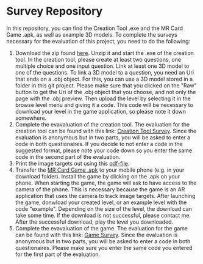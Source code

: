 # Survey Repository
In this repository, you can find the Creation Tool .exe and the MR Card Game .apk, as well as example 3D models.
To complete the surveys necessary for the evaluation of this project, you need to do the following:

1. Download the zip found [here](https://github.com/AnPerret/ExampleModelObjects/tree/main/Question%20Creator). Unzip it and start the .exe of the creation tool. In the creation tool, please create at least two questions, one multiple choice and one input question. Link at least one 3D model to one of the questions. To link a 3D model to a question, you need an Uri that ends on a .obj object. For this, you can use a 3D model stored in a folder in this git project. Please make sure that you clicked on the "Raw" button to get the Uri of the .obj object that you choose, and not only the page with the .obj preview. Then upload the level by selecting it in the browse level menu and giving it a code. This code will be necessary to download your level in the game application, so please note it down somewhere.
2. Complete the evavaluation of the creation tool. The evaluation for the creation tool can be found with this link: [Creation Tool Survey](https://mr-card-game.limesurvey.net/719814?newtest=Y&lang=en). Since the evaluation is anonymous but in two parts, you will be asked to enter a code in both questionaires. If you decide to not enter a code in the suggested format, please note your code down so you enter the same code in the second part of the evaluation.
3. Print the image targets out using this [pdf-file](https://github.com/AnPerret/ExampleModelObjects/tree/main/Image%20Targets).
4. Transfer the [MR Card Game .apk](https://github.com/AnPerret/ExampleModelObjects/tree/main/MR%20Card%20Game) to your mobile phone (e.g. in your download folder). Install the game by clicking on the .apk on your phone. When starting the game, the game will ask to have access to the camera of the phone. This is necessary because the game is an AR application that uses the camera to track image targets. After launching the game, donwload your created level, or an example level with the code "example". Depending on the size of the level, the download can take some time. If the download is not successful, please contact me. After the successful download, play the level you downloaded.
5. Complete the evavaluation of the game. The evaluation for the game can be found with this link: [Game Survey](https://mr-card-game.limesurvey.net/914298?newtest=Y&lang=en). Since the evaluation is anonymous but in two parts, you will be asked to enter a code in both questionaires. Please make sure you enter the same code you entered for the first part of the evaluation.
